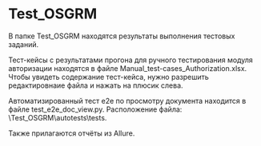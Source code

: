 # Test_OSGRM

В папке Test_OSGRM находятся результаты выполнения тестовых заданий.

Тест-кейсы с результатами прогона для ручного тестирования модуля авторизации находятся в файле Manual_test-cases_Authorization.xlsx.
Чтобы увидеть содержание тест-кейса, нужно разрешить редактировнаие файла и нажать на плюсик слева.

Автоматизированный тест е2е по просмотру документа находится в файле test_e2e_doc_view.py.
Расположение файла: \Test_OSGRM\autotests\tests.

Также прилагаются отчёты из Allure.
